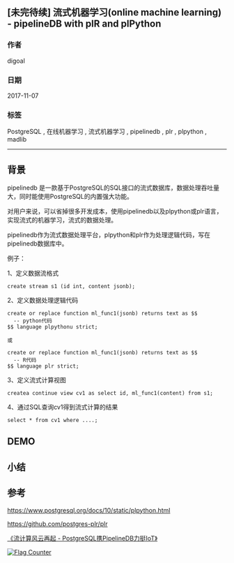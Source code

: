 ## [未完待续] 流式机器学习(online machine learning) - pipelineDB with plR and plPython  
                         
### 作者        
digoal        
        
### 日期         
2017-11-07        
          
### 标签        
PostgreSQL , 在线机器学习 , 流式机器学习 , pipelinedb , plr , plpython , madlib     
                    
----                    
                     
## 背景        
pipelinedb 是一款基于PostgreSQL的SQL接口的流式数据库，数据处理吞吐量大，同时能使用PostgreSQL的内置强大功能。  
  
对用户来说，可以省掉很多开发成本，使用pipelinedb以及plpython或plr语言，实现流式的机器学习，流式的数据处理。  
  
pipelinedb作为流式数据处理平台，plpython和plr作为处理逻辑代码，写在pipelinedb数据库中。  
  
例子：  
  
1、定义数据流格式  
  
```  
create stream s1 (id int, content jsonb);  
```  
  
2、定义数据处理逻辑代码  
  
```  
create or replace function ml_func1(jsonb) returns text as $$  
  -- python代码  
$$ language plpythonu strict;  
  
或  
  
create or replace function ml_func1(jsonb) returns text as $$  
  -- R代码  
$$ language plr strict;  
```  
  
3、定义流式计算视图  
  
```  
createa continue view cv1 as select id, ml_func1(content) from s1;  
```  
  
4、通过SQL查询cv1得到流式计算的结果  
  
```  
select * from cv1 where ....;  
```  
  
## DEMO  
  
## 小结  
  
## 参考  
https://www.postgresql.org/docs/10/static/plpython.html  
  
https://github.com/postgres-plr/plr  
  
[《流计算风云再起 - PostgreSQL携PipelineDB力挺IoT》](../201612/20161220_01.md)    
  
  
<a rel="nofollow" href="http://info.flagcounter.com/h9V1"  ><img src="http://s03.flagcounter.com/count/h9V1/bg_FFFFFF/txt_000000/border_CCCCCC/columns_2/maxflags_12/viewers_0/labels_0/pageviews_0/flags_0/"  alt="Flag Counter"  border="0"  ></a>  
  
